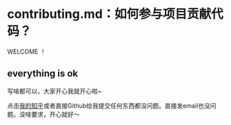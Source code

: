 # contributing.md：如何参与项目贡献代码？

WELCOME ！

## everything is ok

写啥都可以，大家开心我就开心啦~

点击[我的知乎](https://www.zhihu.com/question/59524525/answer/213532626)或者直接Github给我提交任何东西都没问题。直接发email也没问题。没啥要求，开心就好～
